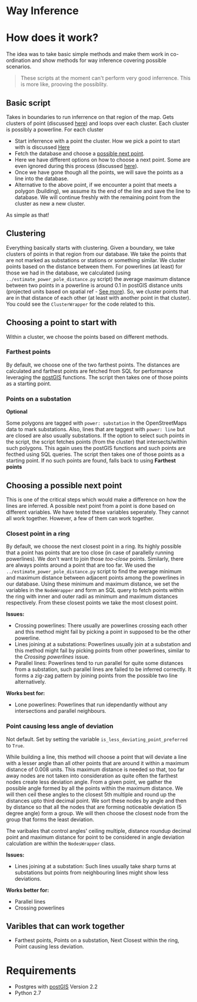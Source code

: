 # Way Inference

# How does it work?

The idea was to take basic simple methods and make them work in co-ordination and show methods for way inference covering possible scenarios.
> These scripts at the moment can't perform very good inferrence. This is more like, prooving the possiblity.


## Basic script

Takes in boundaries to run inferrence on that region of the map.
Gets clusters of point (discussed [here](#clustering)) and loops over each cluster. Each cluster is possibly a powerline.
For each cluster
* Start inferrence with a point the cluster. How we pick a point to start with is discussed [Here](#choosing-a-point-to-start-with)
* Fetch the database and choose a [possible next point](#choosing-a-possible-next-point).
 * Here we have different options on how to choose a next point. Some are even ignored during this process (discussed [here](#choosing-a-possible-next-point)).
* Once we have gone though all the points, we will save the points as a line into the database.
* Alternative to the above point, if we encounter a point that meets a polygon (building), we assume its the end of the line and save the line to database.
We will continue freshly with the remaining point from the cluster as new a new cluster.

As simple as that!

## Clustering

Everything basically starts with clustering.
Given a boundary, we take clusters of points in that region from our database.
We take the points that are not marked as substations or stations or something similar.
We cluster points based on the distance between them.
For powerlines (at least) for those we had in the database, we calculated (using `../estimate_power_pole_distance.py` script) the average maximum distance between two points in a powerline is around 0.1 in postGIS distance units (projected units based on spatial ref - [See more](http://postgis.net/docs/ST_Distance.html)).
So, we cluster points that are in that distance of each other (at least with another point in that cluster).
You could see the `ClusterWrapper` for the code related to this.

## Choosing a point to start with

Within a cluster, we choose the points based on different methods.

### Farthest points

By default, we choose one of the two farthest points.
The distances are calculated and farthest points are fetched from SQL for performance leveraging the [postGIS](http://postgis.net) functions.
The script then takes one of those points as a starting point.

### Points on a substation
**Optional**

Some polygons are tagged with `power: substation` in the OpenStreetMaps data to mark substations.
Also, lines that are taggest with `power: line` but are closed are also usually substations.
If the option to select such points in the script, the script fetches points (from the cluster) that intersects/within such polygons.
This again uses the postGIS functions and such points are fecthed using SQL queries.
The script then takes one of those points as a starting point.
If no such points are found, falls back to using **Farthest points**

## Choosing a possible next point

This is one of the critical steps which would make a difference on how the lines are inferred.
A possible next point from a point is done based on different variables.
We have tested these variables seperately. They cannot all work together.
However, a few of them can work together.

### Closest point in a ring

By default, we choose the next closest point in a ring.
Its highly possible that a point has points that are too close (in case of parallelly running powerlines).
We don't want to join those _too-close_ points.
Similarly, there are always points around a point that are too far.
We used the `../estimate_power_pole_distance.py` script to find the average minimum and maximum distance between adjacent points among the powerlines in our database.
Using these minimum and maximum distance, we set the variables in the `NodeWrapper` and form an SQL query to fetch points within the ring with inner and outer radii as minimum and maximum distances respectively.
From these closest points we take the most closest point.

**Issues:**
* Crossing powerlines: There usually are powerlines crossing each other and this method might fail by picking a point in supposed to be the other powerline.
* Lines joining at a substations: Powerlines usually join at a substation and this method might fail by picking points from other powerlines, similar to the _Crossing powerlines_ issue.
* Parallel lines: Powerlines tend to run parallel for quite some distances from a substation, such parallel lines are failed to be inferred correctly. It forms a zig-zag pattern by joining points from the possible two line alternatively.

**Works best for:**
* Lone powerlines: Powerlines that run idependantly without any intersections and parallel neighbours.

### Point causing less angle of deviation

Not default. Set by setting the variable `is_less_deviating_point_preferred` to `True`.

While building a line, this method will choose a point that will deviate a line with a lesser angle than all other points that are around it within a maximum distance of 0.008 units.
This maximum distance is needed so that, too far away nodes are not taken into consideration as quite often the farthest nodes create less deviation angle.
From a given point, we gather the possible angle formed by all the points within the maximum distance.
We will then ceil these angles to the closest 5th multiple and round up the distances upto third decimal point.
We sort these nodes by angle and then by distance so that all the nodes that are forming noticeable deviation (5 degree angle) form a group.
We will then choose the closest node from the group that forms the least deviation.

The varibales that control angles' ceiling multiple, distance roundup decimal point and maximum distance for point to be considered in angle deviation calculation are within the `NodesWrapper` class.

**Issues:**
* Lines joining at a substation: Such lines usually take sharp turns at substations but points from neighbouring lines might show less deviations.

**Works better for:**
* Parallel lines
* Crossing powerlines


## Varibles that can work together
* Farthest points, Points on a substation, Next Closest within the ring, Point causing less deviation.

# Requirements
* Postgres with [postGIS](http://postgis.net) Version 2.2
* Python 2.7
